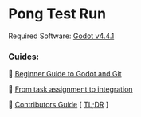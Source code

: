 # Pong Test Run

Required Software:
[Godot v4.4.1](https://godotengine.org/download/)

### Guides:

:closed_book: [Beginner Guide to Godot and Git](https://blog.paulhartman.dev/100-dev-setup)

:closed_book: [From task assignment to integration](docs/coding_guide.md)

:closed_book: [Contributors Guide](docs/contributing.md) [ [TL;DR](docs/contributing_tldr.md) ]
